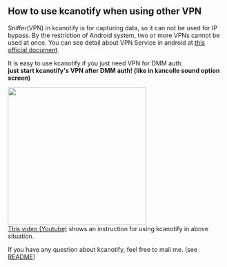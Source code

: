 ## How to use kcanotify when using other VPN

Sniffer(VPN) in kcanotify is for capturing data, so it can not be used for IP bypass. 
By the restriction of Android system, two or more VPNs cannot be used at once.
You can see detail about VPN Service in android at [this official document](https://developer.android.com/reference/android/net/VpnService.html).

It is easy to use kcanotify if you just need VPN for DMM auth:  
**just start kcanotify's VPN after DMM auth! (like in kancolle sound option screen)**

<a href="https://www.youtube.com/watch?v=JON9a1ydO0c"><img src="https://upload.cc/i/Vjciln.jpg" width="320"/></a>  
[This video (Youtube)](https://www.youtube.com/watch?v=JON9a1ydO0c) shows an instruction for using kcanotify in above situation. 

If you have any question about kcanotify, feel free to mail me. (see [README](README.md))
